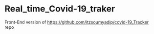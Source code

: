 # Real_time_Covid-19_traker
Front-End version of        https://github.com/itzsoumyadip/covid-19_Tracker    repo

